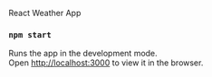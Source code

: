 React Weather App

### `npm start`

Runs the app in the development mode.<br>
Open [http://localhost:3000](http://localhost:3000) to view it in the browser.
